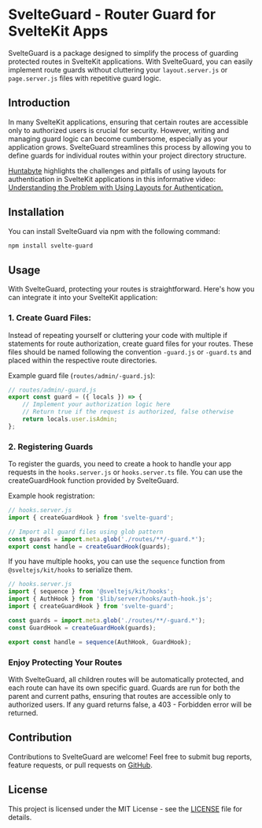 # SvelteGuard - Router Guard for SvelteKit Apps

SvelteGuard is a package designed to simplify the process of guarding protected routes in SvelteKit applications. With SvelteGuard, you can easily implement route guards without cluttering your `layout.server.js` or `page.server.js` files with repetitive guard logic.

## Introduction

In many SvelteKit applications, ensuring that certain routes are accessible only to authorized users is crucial for security. However, writing and managing guard logic can become cumbersome, especially as your application grows. SvelteGuard streamlines this process by allowing you to define guards for individual routes within your project directory structure.

[Huntabyte](https://www.youtube.com/@Huntabyte) highlights the challenges and pitfalls of using layouts for authentication in SvelteKit applications in this informative video: [Understanding the Problem with Using Layouts for Authentication.](https://www.youtube.com/watch?v=UbhhJWV3bmI)

## Installation

You can install SvelteGuard via npm with the following command:

```bash
npm install svelte-guard
```

## Usage

With SvelteGuard, protecting your routes is straightforward. Here's how you can integrate it into your SvelteKit application:

### 1. Create Guard Files:

Instead of repeating yourself or cluttering your code with multiple if statements for route authorization, create guard files for your routes. These files should be named following the convention `-guard.js` or `-guard.ts` and placed within the respective route directories.

Example guard file (`routes/admin/-guard.js`):

```javascript
// routes/admin/-guard.js
export const guard = ({ locals }) => {
	// Implement your authorization logic here
	// Return true if the request is authorized, false otherwise
	return locals.user.isAdmin;
};
```

### 2. Registering Guards

To register the guards, you need to create a hook to handle your app requests in the `hooks.server.js` or `hooks.server.ts` file. You can use the createGuardHook function provided by SvelteGuard.

Example hook registration:

```javascript
// hooks.server.js
import { createGuardHook } from 'svelte-guard';

// Import all guard files using glob pattern
const guards = import.meta.glob('./routes/**/-guard.*');
export const handle = createGuardHook(guards);
```

If you have multiple hooks, you can use the `sequence` function from `@sveltejs/kit/hooks` to serialize them.

```javascript
// hooks.server.js
import { sequence } from '@sveltejs/kit/hooks';
import { AuthHook } from '$lib/server/hooks/auth-hook.js';
import { createGuardHook } from 'svelte-guard';

const guards = import.meta.glob('./routes/**/-guard.*');
const GuardHook = createGuardHook(guards);

export const handle = sequence(AuthHook, GuardHook);
```

### Enjoy Protecting Your Routes

With SvelteGuard, all children routes will be automatically protected, and each route can have its own specific guard. Guards are run for both the parent and current paths, ensuring that routes are accessible only to authorized users. If any guard returns false, a 403 - Forbidden error will be returned.

## Contribution

Contributions to SvelteGuard are welcome! Feel free to submit bug reports, feature requests, or pull requests on [GitHub](https://github.com/mehdikhody/svelte-guard).

## License

This project is licensed under the MIT License - see the [LICENSE](https://github.com/mehdikhody/svelte-guard/blob/master/LICENSE) file for details.
